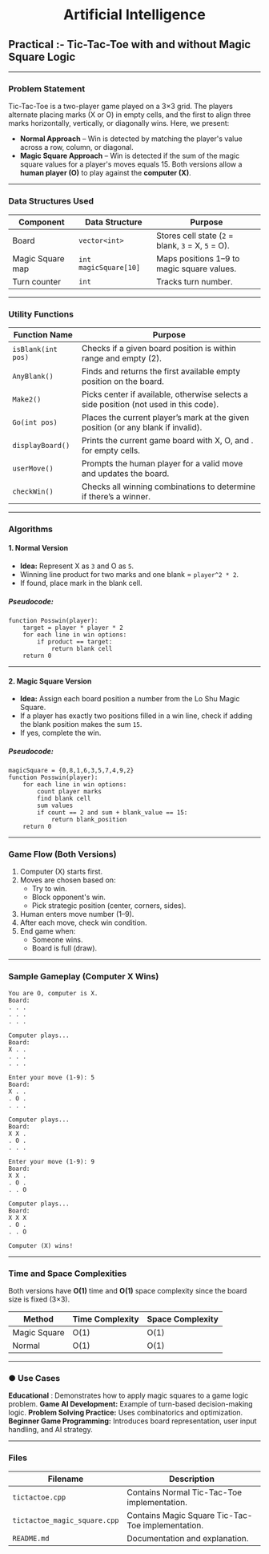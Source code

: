 <h1 align="center">Artificial Intelligence</h1>

## Practical :- Tic-Tac-Toe with and without Magic Square Logic
---

### Problem Statement
Tic-Tac-Toe is a two-player game played on a 3×3 grid. The players alternate placing marks (X or O) in empty cells, and the first to align three marks horizontally, vertically, or diagonally wins. 
Here, we present:
- **Normal Approach** – Win is detected by matching the player's value across a row, column, or diagonal.
- **Magic Square Approach** – Win is detected if the sum of the magic square values for a player's moves equals 15.
Both versions allow a **human player (O)** to play against the **computer (X)**.

---

### Data Structures Used

| Component          | Data Structure        | Purpose |
|--------------------|-----------------------|---------|
| Board              | `vector<int>`         | Stores cell state (`2` = blank, `3` = X, `5` = O). |
| Magic Square map   | `int magicSquare[10]` | Maps positions 1–9 to magic square values. |
| Turn counter       | `int`                 | Tracks turn number. |

---

### Utility Functions

| Function Name       | Purpose |
|---------------------|---------|
| `isBlank(int pos)`    | Checks if a given board position is within range and empty (2). |
| `AnyBlank()` | Finds and returns the first available empty position on the board.|
| `Make2()`   | Picks center if available, otherwise selects a side position (not used in this code). |
| `Go(int pos)`        | Places the current player’s mark at the given position (or any blank if invalid).|
| `displayBoard()`    | Prints the current game board with X, O, and . for empty cells. |
| `userMove()`       | Prompts the human player for a valid move and updates the board. |
| `checkWin()`       | Checks all winning combinations to determine if there’s a winner.|
	
---

### Algorithms

#### 1. Normal Version
- **Idea:** Represent X as `3` and O as `5`.
- Winning line product for two marks and one blank = `player^2 * 2`.
- If found, place mark in the blank cell.

##### Pseudocode:
```
function Posswin(player):
    target = player * player * 2
    for each line in win options:
        if product == target:
            return blank cell
    return 0
```

---
#### 2. Magic Square Version
- **Idea:** Assign each board position a number from the Lo Shu Magic Square.
- If a player has exactly two positions filled in a win line, check if adding the blank position makes the sum `15`.
- If yes, complete the win.

##### Pseudocode:
```
magicSquare = {0,8,1,6,3,5,7,4,9,2}
function Posswin(player):
    for each line in win options:
        count player marks
        find blank cell
        sum values
        if count == 2 and sum + blank_value == 15:
            return blank_position
    return 0
```

---

### Game Flow (Both Versions)
1. Computer (X) starts first.
2. Moves are chosen based on:
   - Try to win.
   - Block opponent's win.
   - Pick strategic position (center, corners, sides).
3. Human enters move number (1–9).
4. After each move, check win condition.
5. End game when:
   - Someone wins.
   - Board is full (draw).

---

### Sample Gameplay (Computer X Wins)

```
You are O, computer is X.
Board:
. . .
. . .
. . .

Computer plays...
Board:
X . .
. . .
. . .

Enter your move (1-9): 5
Board:
X . .
. O .
. . .

Computer plays...
Board:
X X .
. O .
. . .

Enter your move (1-9): 9
Board:
X X .
. O .
. . O

Computer plays...
Board:
X X X
. O .
. . O

Computer (X) wins!
```

---

### Time and Space Complexities
Both versions have **O(1)** time and **O(1)** space complexity since the board size is fixed (3×3).

| Method        | Time Complexity | Space Complexity |
|---------------|----------------|------------------|
| Magic Square  | O(1)           | O(1)             |
| Normal        | O(1)           | O(1)             |

---
### ● Use Cases
**Educational** : Demonstrates how to apply magic squares to a game logic problem.
**Game AI Development:** Example of turn-based decision-making logic.
**Problem Solving Practice:** Uses combinatorics and optimization.
**Beginner Game Programming:** Introduces board representation, user input handling, and AI strategy.

---
### Files
| Filename              | Description |
|-----------------------|-------------|
| `tictactoe.cpp`       | Contains Normal Tic-Tac-Toe implementation. |
| `tictactoe_magic_square.cpp` | Contains Magic Square Tic-Tac-Toe implementation. |
| `README.md`           | Documentation and explanation. |
